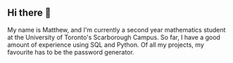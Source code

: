 ## Hi there 👋
My name is Matthew, and I'm currently a second year mathematics student at the University of Toronto's Scarborough Campus.
So far, I have a good amount of experience using SQL and Python.
Of all my projects, my favourite has to be the password generator.
